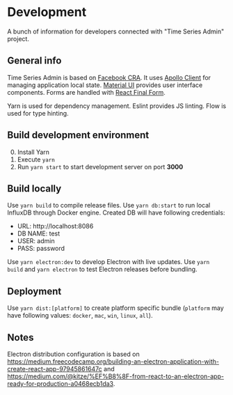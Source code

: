 # Development

A bunch of information for developers connected with "Time Series Admin" project.

## General info

Time Series Admin is based on [Facebook CRA](https://github.com/facebook/create-react-app).
It uses [Apollo Client](https://www.apollographql.com/docs/react/) for managing application local state.
[Material UI](https://material-ui.com/) provides user interface components.
Forms are handled with [React Final Form](https://github.com/final-form/react-final-form).

Yarn is used for dependency management.
Eslint provides JS linting.
Flow is used for type hinting.

## Build development environment

0. Install Yarn
1. Execute `yarn`
1. Run `yarn start` to start development server on port **3000**

## Build locally

Use `yarn build` to compile release files.
Use `yarn db:start` to run local InfluxDB through Docker engine.
Created DB will have following credentials:

- URL: http://localhost:8086
- DB NAME: test
- USER: admin
- PASS: password

Use `yarn electron:dev` to develop Electron with live updates.
Use `yarn build` and `yarn electron` to test Electron releases before bundling.

## Deployment

Use `yarn dist:[platform]` to create platform specific bundle (`platform` may have following values: `docker`, `mac`, `win`, `linux`, `all`).

## Notes

Electron distribution configuration is based on https://medium.freecodecamp.org/building-an-electron-application-with-create-react-app-97945861647c and https://medium.com/@kitze/%EF%B8%8F-from-react-to-an-electron-app-ready-for-production-a0468ecb1da3.
